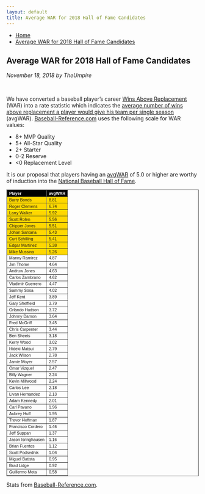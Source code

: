 ```yaml
---
layout: default
title: Average WAR for 2018 Hall of Fame Candidates
---
```

<nav class="breadcrumb" aria-label="breadcrumbs">
  <ul>
    <li><a href="{{ site.url }}{{ site.baseurl }}/index.html">Home</a></li>
    <li class="is-active"><a href="#" aria-current="page">Average WAR for 2018 Hall of Fame Candidates</a></li>
  </ul>
</nav>

<section class="storycontent">
  <h1>Average WAR for 2018 Hall of Fame Candidates</h1>
  <p><em>November 18, 2018 by TheUmpire</em></p>
  <br />

  <p>We have converted a baseball player’s career <a href="http://saberlibrary.com/misc/war/">Wins Above Replacement</a> (WAR) into a rate statistic which indicates the <a href="{{ site.url }}{{ site.baseurl }}/pages/avg-war.html">average number of wins above replacement a player would give his team per single season</a> (avgWAR). <a href="http://www.baseball-reference.com">Baseball-Reference.com</a> uses the following scale for WAR values:</p>
  <ul>
  <li>8+ MVP Quality </li>
  <li>5+ All-Star Quality </li>
  <li>2+ Starter </li>
  <li>0-2 Reserve </li>
  <li>&lt;0 Replacement Level </li>
  </ul>
  <p>It is our proposal that players having an <a href="{{ site.url }}{{ site.baseurl }}/pages/avg-war.html">avgWAR</a> of 5.0 or higher are worthy of induction into the <a href="http://baseballhall.org/">National Baseball Hall of Fame</a>.</p>
  <table style="font-family: arial; font-size: 8pt" border="1" cellspacing="1" cellpadding="2" width="250">
  <tbody>
  <tr style="background-color: #000000; color: #ffffff; font-weight: bold">
  <td>Player</td>
  <td>avgWAR</td>
  </tr>
  <tr style="background-color: #ffd700"><td>Barry Bonds</td><td>8.81</td></tr>
  <tr style="background-color: #ffd700"><td>Roger Clemens</td><td>6.74</td></tr>
  <tr style="background-color: #ffd700"><td>Larry Walker</td><td>5.92</td></tr>
  <tr style="background-color: #ffd700"><td>Scott Rolen</td><td>5.56</td></tr>
  <tr style="background-color: #ffd700"><td>Chipper Jones</td><td>5.51</td></tr>
  <tr style="background-color: #ffd700"><td>Johan Santana</td><td>5.43</td></tr>
  <tr style="background-color: #ffd700"><td>Curt Schilling</td><td>5.41</td></tr>
  <tr style="background-color: #ffd700"><td>Edgar Martinez</td><td>5.38</td></tr>
  <tr style="background-color: #ffd700"><td>Mike Mussina</td><td>5.26</td></tr>
  <tr><td>Manny Ramirez</td><td>4.87</td></tr>
  <tr><td>Jim Thome</td><td>4.64</td></tr>
  <tr><td>Andruw Jones</td><td>4.63</td></tr>
  <tr><td>Carlos Zambrano</td><td>4.62</td></tr>
  <tr><td>Vladimir Guerrero</td><td>4.47</td></tr>
  <tr><td>Sammy Sosa</td><td>4.02</td></tr>
  <tr><td>Jeff Kent</td><td>3.89</td></tr>
  <tr><td>Gary Sheffield</td><td>3.79</td></tr>
  <tr><td>Orlando Hudson</td><td>3.72</td></tr>
  <tr><td>Johnny Damon</td><td>3.64</td></tr>
  <tr><td>Fred McGriff</td><td>3.45</td></tr>
  <tr><td>Chris Carpenter</td><td>3.44</td></tr>
  <tr><td>Ben Sheets</td><td>3.18</td></tr>
  <tr><td>Kerry Wood</td><td>3.02</td></tr>
  <tr><td>Hideki Matsui</td><td>2.79</td></tr>
  <tr><td>Jack Wilson</td><td>2.78</td></tr>
  <tr><td>Jamie Moyer</td><td>2.57</td></tr>
  <tr><td>Omar Vizquel</td><td>2.47</td></tr>
  <tr><td>Billy Wagner</td><td>2.24</td></tr>
  <tr><td>Kevin Millwood</td><td>2.24</td></tr>
  <tr><td>Carlos Lee</td><td>2.18</td></tr>
  <tr><td>Livan Hernandez</td><td>2.13</td></tr>
  <tr><td>Adam Kennedy</td><td>2.01</td></tr>
  <tr><td>Carl Pavano</td><td>1.96</td></tr>
  <tr><td>Aubrey Huff</td><td>1.95</td></tr>
  <tr><td>Trevor Hoffman</td><td>1.87</td></tr>
  <tr><td>Francisco Cordero</td><td>1.46</td></tr>
  <tr><td>Jeff Suppan</td><td>1.37</td></tr>
  <tr><td>Jason Isringhausen</td><td>1.16</td></tr>
  <tr><td>Brian Fuentes</td><td>1.12</td></tr>
  <tr><td>Scott Podsednik</td><td>1.04</td></tr>
  <tr><td>Miguel Batista</td><td>0.95</td></tr>
  <tr><td>Brad Lidge</td><td>0.92</td></tr>
  <tr><td>Guillermo Mota</td><td>0.58</td></tr>
  </tbody>
  </table>
  <p>Stats from <a href="https://www.baseball-reference.com/awards/hof_2018.shtml">Baseball-Reference.com</a>.</p>

</section>
